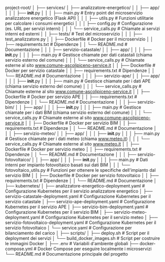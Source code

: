project-root/
│
├── services/
│   ├── analizzatore-energetico/
│   │   ├── app/
│   │   │   ├── __init__.py
│   │   │   ├── main.py               # Entry point del microservizio analizzatore energetico (Flask API)
│   │   │   ├── utils.py              # Funzioni utilitarie per calcolare i consumi energetici
│   │   │   ├── config.py             # Configurazione (es. URL per servizi interni)
│   │   │   └── service_calls.py      # Chiamate ai servizi interni ed esterni
│   │   ├── tests/                    # Test del microservizio
│   │   │   ├── test_analizzatore.py
│   │   ├── Dockerfile                # Docker per il microservizio
│   │   ├── requirements.txt          # Dipendenze
│   │   └── README.md                 # Documentazione
│   │
│   ├── servizio-catastale/
│   │   ├── app/
│   │   │   ├── __init__.py
│   │   │   ├── main.py               # Gestisce chiamate per dati catastali (chiama servizio esterno del comune)
│   │   │   └── service_calls.py      # Chiamate esterne al sito www.comune-ascolipiceno-service.it
│   │   ├── Dockerfile                # Docker per servizio catastale
│   │   ├── requirements.txt          # Dipendenze
│   │   └── README.md                 # Documentazione
│   │
│   ├── servizio-ape/
│   │   ├── app/
│   │   │   ├── __init__.py
│   │   │   ├── main.py               # Gestisce chiamate per i dati APE (chiama servizio esterno del comune)
│   │   │   └── service_calls.py      # Chiamate esterne al sito www.comune-ascolipiceno-service.it
│   │   ├── Dockerfile                # Docker per servizio APE
│   │   ├── requirements.txt          # Dipendenze
│   │   └── README.md                 # Documentazione
│   │
│   ├── servizio-bim/
│   │   ├── app/
│   │   │   ├── __init__.py
│   │   │   ├── main.py               # Gestisce chiamate per i dati BIM (chiama servizio esterno del comune)
│   │   │   └── service_calls.py      # Chiamate esterne al sito www.comune-ascolipiceno-service.it
│   │   ├── Dockerfile                # Docker per servizio BIM
│   │   ├── requirements.txt          # Dipendenze
│   │   └── README.md                 # Documentazione
│   │
│   ├── servizio-meteo/
│   │   ├── app/
│   │   │   ├── __init__.py
│   │   │   ├── main.py               # Gestisce chiamate per i dati meteo (chiama www.meteo.it)
│   │   │   └── service_calls.py      # Chiamate esterne al sito www.meteo.it
│   │   ├── Dockerfile                # Docker per servizio meteo
│   │   ├── requirements.txt          # Dipendenze
│   │   └── README.md                 # Documentazione
│   │
│   ├── servizio-fotovoltaico/
│   │   ├── app/
│   │   │   ├── __init__.py
│   │   │   ├── main.py               # Dati interni per impianto fotovoltaico basati sui dati BIM
│   │   │   └── fotovoltaico_utils.py # Funzioni per ottenere le specifiche dell'impianto dal servizio BIM
│   │   ├── Dockerfile                # Docker per servizio fotovoltaico
│   │   ├── requirements.txt          # Dipendenze
│   │   └── README.md                 # Documentazione
│
├── kubernetes/
│   ├── analizzatore-energetico-deployment.yaml  # Configurazione Kubernetes per il servizio analizzatore energetico
│   ├── servizio-catastale-deployment.yaml       # Configurazione Kubernetes per il servizio catastale
│   ├── servizio-ape-deployment.yaml             # Configurazione Kubernetes per il servizio APE
│   ├── servizio-bim-deployment.yaml             # Configurazione Kubernetes per il servizio BIM
│   ├── servizio-meteo-deployment.yaml           # Configurazione Kubernetes per il servizio meteo
│   ├── servizio-fotovoltaico-deployment.yaml    # Configurazione Kubernetes per il servizio fotovoltaico
│   └── service.yaml                             # Configurazione per bilanciamento del carico
│
├── scripts/
│   ├── deploy.sh                # Script per il deployment dei servizi
│   └── build_docker_images.sh   # Script per costruire le immagini Docker
│
├── .env                         # Variabili d'ambiente globali
├── docker-compose.yml            # Docker Compose per eseguire localmente i microservizi
└── README.md                     # Documentazione principale del progetto
